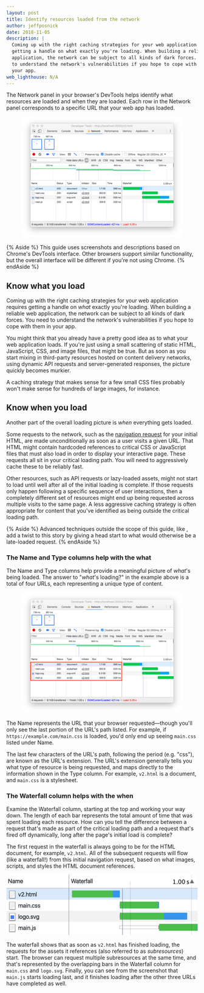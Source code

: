 ```yaml
---
layout: post
title: Identify resources loaded from the network
author: jeffposnick
date: 2018-11-05
description: |
  Coming up with the right caching strategies for your web application requires
  getting a handle on what exactly you're loading. When building a reliable web
  application, the network can be subject to all kinds of dark forces. You need
  to understand the network's vulnerabilities if you hope to cope with them in
  your app.
web_lighthouse: N/A
---
```


The Network panel in your browser's DevTools helps identify what resources are
loaded and when they are loaded. Each row in the Network panel corresponds to a
specific URL that your web app has loaded.

<figure class="w-figure">
  <img class="w-screenshot w-screenshot--filled" src="./network-panel.png" alt="Chrome DevTools' network panel.">
</figure>

{% Aside %}
This guide uses screenshots and descriptions based on Chrome's DevTools
interface. Other browsers support similar functionality, but the overall
interface will be different if you're not using Chrome.
{% endAside %}

## Know what you load

Coming up with the right caching strategies for your web application requires
getting a handle on _what_ exactly you're loading. When building a reliable web
application, the network can be subject to all kinds of dark forces. You need to
understand the network's vulnerabilities if you hope to cope with them in your
app.

You might think that you already have a pretty good idea as to what your web
application loads. If you're just using a small scattering of static HTML,
JavaScript, CSS, and image files, that might be true. But as soon as you start
mixing in third-party resources hosted on content delivery networks, using
dynamic API requests and server-generated responses, the picture quickly becomes
murkier.

A caching strategy that makes sense for a few small CSS files probably won't
make sense for hundreds of large images, for instance.

## Know when you load

Another part of the overall loading picture is _when_ everything gets loaded.

Some requests to the network, such as the
[navigation request](https://developer.mozilla.org/en-US/docs/Web/API/Request/mode#Value)
for your initial HTML, are made unconditionally as soon as a user visits a given
URL. That HTML might contain hardcoded references to critical CSS or JavaScript
files that must also load in order to display your interactive page. These
requests all sit in your critical loading path. You will need to aggressively
cache these to be reliably fast.

Other resources, such as API requests or lazy-loaded assets, might not
start to load until well after all of the initial loading is complete. If
those requests only happen following a specific sequence of user interactions,
then a completely different set of resources might end up being requested
across multiple visits to the same page. A less aggressive caching strategy is
often appropriate for content that you've identified as being outside the
critical loading path.

{% Aside %}
Advanced techniques outside the scope of this guide, like [<link
rel="preload">](https://developer.mozilla.org/en-US/docs/Web/HTML/Preloading_content),
add a twist to this story by giving a head start to what would otherwise be a
late-loaded request.
{% endAside %}

### The Name and Type columns help with the what

The Name and Type columns help provide a meaningful picture of _what_'s being
loaded. The answer to "_what_'s loading?" in the example above is a total of
four URLs, each representing a unique type of content.

<figure class="w-figure">
  <img class="w-screenshot w-screenshot--filled" src="./network-panel-urls.png" alt="Chrome DevTools' network panel showing four files loading.">
</figure>

The Name represents the URL that your browser requested—though you'll only see
the last portion of the URL's path listed. For example, if
`https://example.com/main.css` is loaded, you'd only end up seeing `main.css`
listed under Name.

The last few characters of the URL's path, following the
period (e.g. "css"), are known as the URL's extension.
The URL's extension generally tells you what type of resource is being requested,
and maps directly to the information shown in the Type column. For example,
`v2.html` is a document, and `main.css` is a stylesheet.

### The Waterfall column helps with the when

Examine the Waterfall column, starting at the top and working your way down. The
length of each bar represents the total amount of time that was spent loading
each resource. How can you tell the difference between a request that's made as
part of the critical loading path and a request that's fired off dynamically,
long after the page's initial load is complete?

The first request in the waterfall is always going to be for the HTML document,
for example, `v2.html`. All of the subsequent requests will flow (like a
waterfall!) from this initial navigation request, based on what images, scripts,
and styles the HTML document references.

<img class="w-screenshot" src="./waterfall.png" alt="Chrome DevTools' waterfall view.">

The waterfall shows that as soon as `v2.html` has finished loading, the requests
for the assets it references (also referred to as _subresources_) start. The
browser can request multiple subresources at the same time, and that's
represented by the overlapping bars in the Waterfall column for `main.css` and
`logo.svg`. Finally, you can see from the screenshot that `main.js` starts
loading last, and it finishes loading after the other three URLs have completed
as well. 
